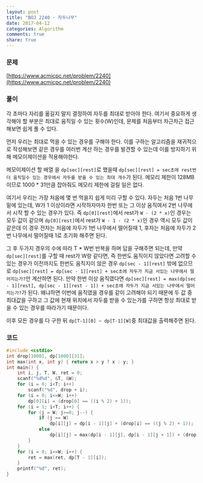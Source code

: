 ```yaml
---
layout: post
title: "BOJ 2240 - 자두나무"
date: 2017-04-12
categories: Algorithm
comments: true
share: true
---
```


### 문제
[https://www.acmicpc.net/problem/2240](https://www.acmicpc.net/problem/2240)

### 풀이
각 초마다 자리를 옮길지 말지 결정하여 자두를 최대로 받아야 한다. 여기서 중요하게 생각해야 할 부분은 최대로 움직일 수 있는 횟수(W)인데, 문제를 처음부터 차근차근 접근해보면 쉽게 풀 수 있다.

먼저 우리는 최대로 먹을 수 있는 경우를 구해야 한다. 이를 구하는 알고리즘을 재귀적으로 작성해보면 같은 경우를 여러번 계산 하는 경우를 발견할 수 있는데 이를 방지하기 위해 메모이제이션을 적용해야한다.

메모이제이션 할 배열 을 `dp[sec][rest]`로 했을때 `dp[sec][rest] = sec초에 rest번 더 움직일수 있는 경우에서 자두를 받을 수 있는 최대 개수`가 된다. 메모리 제한이 128MB이므로 1000 * 31만큼 잡아줘도 메모리 제한에 걸릴 일은 없다.

여기서 우리는 가장 처음에 몇 번 먹을지 쉽게 미리 구할 수 있다. 자두는 처음 1번 나무 밑에 있는데, W가 1 이상이라면 시작하자마자 한번 또는 그 이상 움직여서 2번 나무에서 시작 할 수 있는 경우가 있다.
즉 `dp[0][rest]`에서 rest가 `W - (2 * x)`인 경우는 모두 값이 같으며 `dp[0][rest]`에서 rest가 `W - 1 - (2 * x)`인 경우 역시 모두 값이 같은데 이 경우 전자는 처음에 자두가 1번 나무에서 떨어질때 1, 후자는 처음에 자두가 2번 나무에서 떨어질때 1로 초기화 해주면 된다.

그 후 두가지 경우의 수에 따라  T * W번 반복을 하며 답을 구해주면 되는데, 만약 `dp[sec][rest]`를 구할 때 rest가 W랑 같다면,
즉 한번도 움직이지 않았다면 고려할 수 있는 경우가 이전까지도 한번도 움직지이 않은 경우 `dp[sec - 1][rest]` 밖에 없으므로 `dp[sec][rest] = dp[sec - 1][rest] + sec초에 자두가 지금 서있는 나무에서 떨어지는가?`만 계산하면 된다.
만약 한번 이상 움직였다면 `dp[sec][rest] = max(dp[sec - 1][rest], dp[sec - 1][rest - 1]) + sec초에 자두가 지금 서있는 나무에서 떨어지는가?`가 된다. 왜냐하면 이번에 움직였을 경우를 같이 고려해야 되기 때문에 두 값 중 최대값을 구하고 그 값에 현재 위치에서 자두를 받을 수 있는가를 구하면 항상 최대로 받을 수 있는 경우를 따라가기 때문이다.

이후 모든 경우를 다 구한 뒤 `dp[T-1][0] ~ dp[T-1][W]`중 최대값을 출력해주면 된다.

### 코드
```cpp
#include <cstdio>
int drop[1000], dp[1000][31];
int max(int x, int y) { return x > y ? x : y; }
int main() {
    int i, j, T, W, ret = 0;
    scanf("%d%d", &T, &W);
    for (i = 0; i<T; i++)
        scanf("%d", drop + i);
    for (i = 0; i<=W; i++)
        dp[0][i] = (drop[0] == ((i % 2) + 1));
    for (i = 1; i<T; i++) {
        for (j = W; j>=0; j--) {
            if (j == W)
                dp[i][j] = dp[i - 1][j] + (drop[i] == ((j % 2) + 1));
            else
                dp[i][j] = max(dp[i - 1][j], dp[i - 1][j + 1]) + (drop[i] == ((j % 2) + 1));
        }
    }
    for (i = 0; i<=W; i++) {
        ret = max(ret, dp[T - 1][i]);
    }
    printf("%d", ret);
}
```

